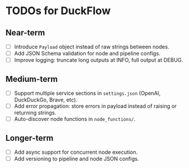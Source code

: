 # TODOs for DuckFlow

## Near-term
- [ ] Introduce `Payload` object instead of raw strings between nodes.
- [ ] Add JSON Schema validation for node and pipeline configs.
- [ ] Improve logging: truncate long outputs at INFO, full output at DEBUG.

## Medium-term
- [ ] Support multiple service sections in `settings.json` (OpenAI, DuckDuckGo, Brave, etc).
- [ ] Add error propagation: store errors in payload instead of raising or returning strings.
- [ ] Auto-discover node functions in `node_functions/`.

## Longer-term
- [ ] Add async support for concurrent node execution.
- [ ] Add versioning to pipeline and node JSON configs.
